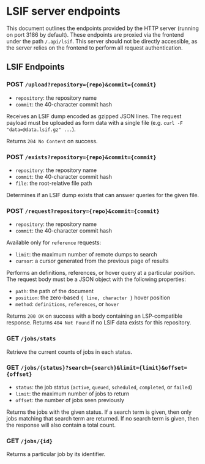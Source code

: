 # LSIF server endpoints

This document outlines the endpoints provided by the HTTP server (running on port 3186 by default). These endpoints are proxied via the frontend under the path `/.api/lsif`. This server should not be directly accessible, as the server relies on the frontend to perform all request authentication.

## LSIF Endpoints

### POST `/upload?repository={repo}&commit={commit}`

- `repository`: the repository name
- `commit`: the 40-character commit hash

Receives an LSIF dump encoded as gzipped JSON lines. The request payload must be uploaded as form data with a single file (e.g. `curl -F "data=@data.lsif.gz" ...`).

Returns `204 No Content` on success.

### POST `/exists?repository={repo}&commit={commit}`

- `repository`: the repository name
- `commit`: the 40-character commit hash
- `file`: the root-relative file path

Determines if an LSIF dump exists that can answer queries for the given file.

### POST `/request?repository={repo}&commit={commit}`

- `repository`: the repository name
- `commit`: the 40-character commit hash

Available only for `reference` requests:

- `limit`: the maximum number of remote dumps to search
- `cursor`: a cursor generated from the previous page of results

Performs an definitions, references, or hover query at a particular position. The request body must be a JSON object with the following properties:

- `path`: the path of the document
- `position`: the zero-based `{ line, character }` hover position
- `method`: `definitions`, `references`, or `hover`

Returns `200 OK` on success with a body containing an LSP-compatible response. Returns `404 Not Found` if no LSIF data exists for this repository.

### GET `/jobs/stats`

Retrieve the current counts of jobs in each status.

### GET `/jobs/{status}?search={search}&limit={limit}&offset={offset}`

- `status`: the job status (`active`, `queued`, `scheduled`, `completed`, or `failed`)
- `limit`: the maximum number of jobs to return
- `offset`: the number of jobs seen previously

Returns the jobs with the given status. If a search term is given, then only jobs matching that search term are returned. If no search term is given, then the response will also contain a total count.

### GET `/jobs/{id}`

Returns a particular job by its identifier.
